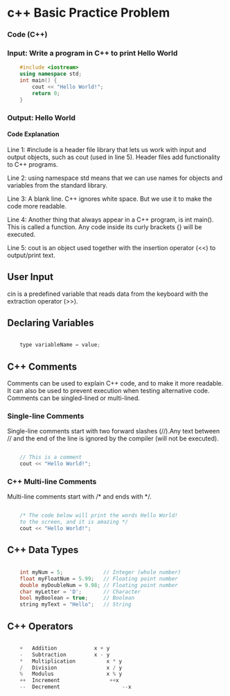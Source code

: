 # c++ Basic Practice Problem

### Code (C++)
### Input: Write a program in C++ to print Hello World

```cpp
    #include <iostream>
    using namespace std;
    int main() {
        cout << "Hello World!";
        return 0;
    }
```
### Output: Hello World

#### Code Explanation

Line 1: #include <iostream> is a header file library that lets us work with input and output objects, such as cout (used in line 5). Header files add functionality to C++ programs.

Line 2: using namespace std means that we can use names for objects and variables from the standard library.

Line 3: A blank line. C++ ignores white space. But we use it to make the code more readable.

Line 4: Another thing that always appear in a C++ program, is int main(). This is called a function. Any code inside its curly brackets {} will be executed.

Line 5: cout is an object used together with the insertion operator (<<) to output/print text.

## User Input
cin is a predefined variable that reads data from the keyboard with the extraction operator (>>).

## Declaring Variables
```cpp

    type variableName = value;

```

## C++ Comments
Comments can be used to explain C++ code, and to make it more readable. It can also be used to prevent execution when testing alternative code. Comments can be singled-lined or multi-lined.

### Single-line Comments
Single-line comments start with two forward slashes (//).Any text between // and the end of the line is ignored by the compiler (will not be executed).

```cpp

    // This is a comment
    cout << "Hello World!";

```
### C++ Multi-line Comments
Multi-line comments start with /* and ends with */.

```cpp

    /* The code below will print the words Hello World!
    to the screen, and it is amazing */
    cout << "Hello World!";

```

## C++ Data Types

```cpp

    int myNum = 5;             // Integer (whole number)
    float myFloatNum = 5.99;   // Floating point number
    double myDoubleNum = 9.98; // Floating point number
    char myLetter = 'D';       // Character
    bool myBoolean = true;     // Boolean
    string myText = "Hello";   // String

```

## C++ Operators

```cpp

    +	Addition		    x + y	
    -	Subtraction		    x - y	
    *	Multiplication		    x * y	
    /	Division	    	    x / y	
    %	Modulus	        	    x % y	
    ++	Increment	       	     ++x	
    --	Decrement                    --x	

```
